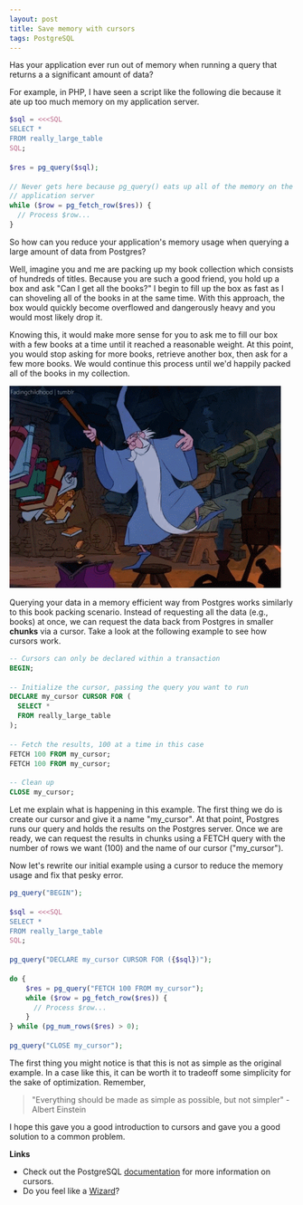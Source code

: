 ```yaml
---
layout: post
title: Save memory with cursors
tags: PostgreSQL
---
```


Has your application ever run out of memory when running a query that returns a
a significant amount of data?

For example, in PHP, I have seen a script like the following die because it ate
up too much memory on my application server.

```php
$sql = <<<SQL
SELECT *
FROM really_large_table
SQL;

$res = pg_query($sql);

// Never gets here because pg_query() eats up all of the memory on the
// application server
while ($row = pg_fetch_row($res)) {
  // Process $row...
}
```

So how can you reduce your application's memory usage when querying a large
amount of data from Postgres?

Well, imagine you and me are packing up my book collection which consists of
hundreds of titles. Because you are such a good friend, you hold up a box and
ask "Can I get all the books?" I begin to fill up the box as fast as I can
shoveling all of the books in at the same time. With this approach, the box
would quickly become overflowed and dangerously heavy and you would most likely
drop it.

Knowing this, it would make more sense for you to ask me to fill our box with a
few books at a time until it reached a reasonable weight. At this point, you
would stop asking for more books, retrieve another box, then ask for a few more
books. We would continue this process until we'd happily packed all of the books
in my collection.

![merlin packing books](merlin.gif)

Querying your data in a memory efficient way from Postgres works similarly to
this book packing scenario. Instead of requesting all the data (e.g., books) at
once, we can request the data back from Postgres in smaller **chunks** via a
cursor. Take a look at the following example to see how cursors work.

```sql
-- Cursors can only be declared within a transaction
BEGIN;

-- Initialize the cursor, passing the query you want to run
DECLARE my_cursor CURSOR FOR (
  SELECT *
  FROM really_large_table
);

-- Fetch the results, 100 at a time in this case
FETCH 100 FROM my_cursor;
FETCH 100 FROM my_cursor;

-- Clean up
CLOSE my_cursor;
```

Let me explain what is happening in this example. The first thing we do is
create our cursor and give it a name "my_cursor". At that point, Postgres runs
our query and holds the results on the Postgres server. Once we are ready, we
can request the results in chunks using a FETCH query with the number of rows
we want (100) and the name of our cursor ("my_cursor").

Now let's rewrite our initial example using a cursor to reduce the memory usage
and fix that pesky error.

```php
pg_query("BEGIN");

$sql = <<<SQL
SELECT *
FROM really_large_table
SQL;

pg_query("DECLARE my_cursor CURSOR FOR ({$sql})");

do {
    $res = pg_query("FETCH 100 FROM my_cursor");
    while ($row = pg_fetch_row($res)) {
      // Process $row...
    }
} while (pg_num_rows($res) > 0);

pg_query("CLOSE my_cursor");
```

The first thing you might notice is that this is not as simple as the original
example. In a case like this, it can be worth it to tradeoff some simplicity for
the sake of optimization. Remember,

> "Everything should be made as simple as possible, but not simpler" - Albert Einstein

I hope this gave you a good introduction to cursors and gave you a good solution
to a common problem.

**Links**
- Check out the PostgreSQL
[documentation](https://www.postgresql.org/docs/current/static/sql-declare.html)
for more information on cursors.
- Do you feel like a [Wizard](https://www.youtube.com/watch?v=7bd5YUEOwlE)?
